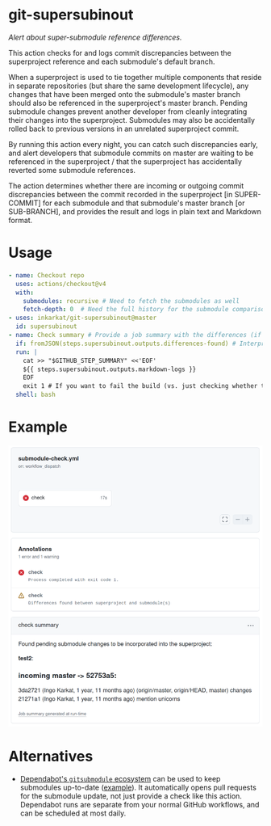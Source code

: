 # git-supersubinout

_Alert about super-submodule reference differences._

This action checks for and logs commit discrepancies between the superproject reference and each submodule's default branch.

When a superproject is used to tie together multiple components that reside in separate repositories (but share the same development lifecycle), any changes that have been merged onto the submodule's master branch should also be referenced in the superproject's master branch.
Pending submodule changes prevent another developer from cleanly integrating their changes into the superproject.
Submodules may also be accidentally rolled back to previous versions in an unrelated superproject commit.

By running this action every night, you can catch such discrepancies early, and alert developers that submodule commits on master are waiting to be referenced in the superproject / that the superproject has accidentally reverted some submodule references.

The action determines whether there are incoming or outgoing commit discrepancies between the commit recorded in the superproject [in SUPER-COMMIT] for each submodule and that submodule's master branch [or SUB-BRANCH], and provides the result and logs in plain text and Markdown format.

# Usage

```yaml
- name: Checkout repo
  uses: actions/checkout@v4
  with:
    submodules: recursive # Need to fetch the submodules as well
    fetch-depth: 0  # Need the full history for the submodule comparison
- uses: inkarkat/git-supersubinout@master
  id: supersubinout
- name: Check summary # Provide a job summary with the differences (if any)
  if: fromJSON(steps.supersubinout.outputs.differences-found) # Interpret string output as boolean
  run: |
    cat >> "$GITHUB_STEP_SUMMARY" <<'EOF'
    ${{ steps.supersubinout.outputs.markdown-logs }}
    EOF
    exit 1 # If you want to fail the build (vs. just checking whether there are differences)
  shell: bash
```
# Example

![workflow run](workflow-run.png)

# Alternatives

* [Dependabot's `gitsubmodule` ecosystem](https://docs.github.com/en/code-security/dependabot/dependabot-version-updates/configuration-options-for-the-dependabot.yml-file) can be used to keep submodules up-to-date ([example](https://stackoverflow.com/a/75078947/813602)). It automatically opens pull requests for the submodule update, not just provide a check like this action. Dependabot runs are separate from your normal GitHub workflows, and can be scheduled at most daily.
